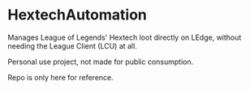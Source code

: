 # HextechAutomation

Manages League of Legends' Hextech loot directly on LEdge, without needing the League Client (LCU) at all.

Personal use project, not made for public consumption.

Repo is only here for reference.
